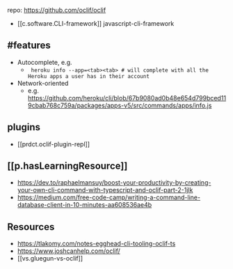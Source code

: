 
repo: https://github.com/oclif/oclif
- [[c.software.CLI-framework]]
javascript-cli-framework

## #features

- Autocomplete, e.g.
  - ` heroku info --app=<tab><tab> # will complete with all the Heroku apps a user has in their account`
- Network-oriented
  - e.g. https://github.com/heroku/cli/blob/67b9080ad0b48e654d799bced119cbab768c759a/packages/apps-v5/src/commands/apps/info.js

## plugins

- [[prdct.oclif-plugin-repl]]

## [[p.hasLearningResource]]

- https://dev.to/raphaelmansuy/boost-your-productivity-by-creating-your-own-cli-command-with-typescript-and-oclif-part-2-1jlk
- https://medium.com/free-code-camp/writing-a-command-line-database-client-in-10-minutes-aa608536ae4b

## Resources

- https://tlakomy.com/notes-egghead-cli-tooling-oclif-ts
- https://www.joshcanhelp.com/oclif/
- [[vs.gluegun-vs-oclif]]
